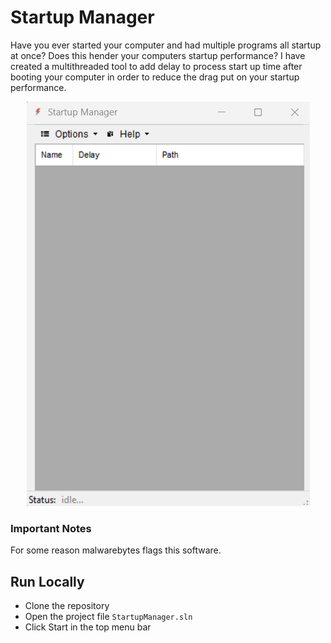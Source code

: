 # Startup Manager

Have you ever started your computer and had multiple programs all startup at once? Does this hender your computers startup performance? I have created a multithreaded tool to add delay to process start up time after booting your computer in order to reduce the drag put on your startup performance.

<div align="center"><img src="/content/screenshot.png"></div>

### Important Notes
For some reason malwarebytes flags this software.

## Run Locally

* Clone the repository 
* Open the project file ```StartupManager.sln```
* Click Start in the top menu bar
